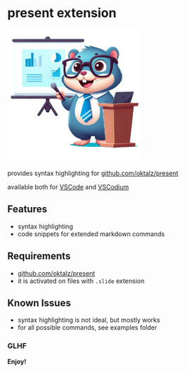 # present extension

<img src="https://github.com/oktalz/present-vscode-ext/blob/main/assets/present.png" width="300" />

provides syntax highlighting for [github.com/oktalz/present](https://github.com/oktalz/present)

available both for [VSCode](https://marketplace.visualstudio.com/items?itemName=ZlatkoBratkovic.vscode-oktalz-present) and [VSCodium](https://open-vsx.org/extension/ZlatkoBratkovic/vscode-oktalz-present)

## Features

- syntax highlighting
- code snippets for extended markdown commands

## Requirements

- [github.com/oktalz/present](https://github.com/oktalz/present)
- it is activated on files with `.slide` extension

## Known Issues

- syntax highlighting is not ideal, but mostly works
- for all possible commands, see examples folder

### GLHF

**Enjoy!**

